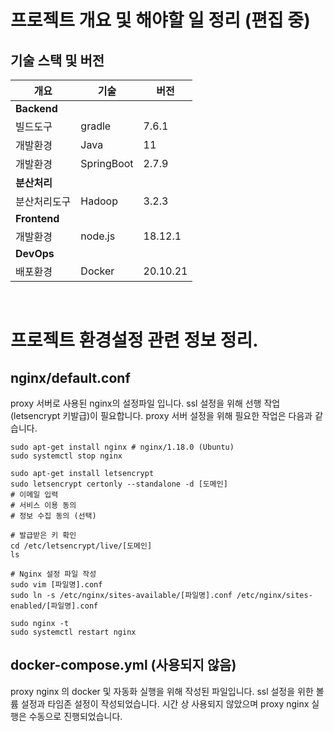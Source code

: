 # 프로젝트 개요 및 해야할 일 정리 (편집 중)
## 기술 스택 및 버전
|개요|기술|버전|
|------|---|---|
|**Backend**|
|빌드도구|gradle|7.6.1|
|개발환경|Java|11|
|개발환경|SpringBoot|2.7.9|
|**분산처리**|
|분산처리도구|Hadoop|3.2.3|
|**Frontend**|
|개발환경|node.js|18.12.1|
|**DevOps**|
|배포환경|Docker|20.10.21|

<br>


# 프로젝트 환경설정 관련 정보 정리.
## nginx/default.conf
proxy 서버로 사용된 nginx의 설정파일 입니다.
ssl 설정을 위해 선행 작업(letsencrypt 키발급)이 필요합니다.
proxy 서버 설정을 위해 필요한 작업은 다음과 같습니다.

```
sudo apt-get install nginx # nginx/1.18.0 (Ubuntu)
sudo systemctl stop nginx

sudo apt-get install letsencrypt
sudo letsencrypt certonly --standalone -d [도메인]
# 이메일 입력
# 서비스 이용 동의
# 정보 수집 동의 (선택)

# 발급받은 키 확인
cd /etc/letsencrypt/live/[도메인]
ls

# Nginx 설정 파일 작성
sudo vim [파일명].conf
sudo ln -s /etc/nginx/sites-available/[파일명].conf /etc/nginx/sites-enabled/[파일명].conf

sudo nginx -t
sudo systemctl restart nginx

```

## docker-compose.yml (사용되지 않음)
proxy nginx 의 docker 및 자동화 실행을 위해 작성된 파일입니다.
ssl 설정을 위한 볼륨 설정과 타임존 설정이 작성되었습니다.
시간 상 사용되지 않았으며 proxy nginx 실행은 수동으로 진행되었습니다.